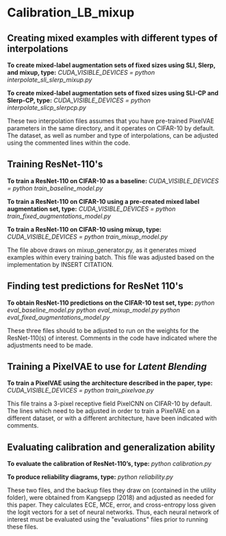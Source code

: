 # Calibration_LB_mixup

## Creating mixed examples with different types of interpolations
**To create mixed-label augmentation sets of fixed sizes using SLI, Slerp, and mixup, type:**
*CUDA_VISIBLE_DEVICES = <devices you wish to use> python interpolate_sli_slerp_mixup.py*

**To create mixed-label augmentation sets of fixed sizes using SLI-CP and Slerp-CP, type:**
*CUDA_VISIBLE_DEVICES = <devices you wish to use> python interpolate_slicp_slerpcp.py*

These two interpolation files assumes that you have pre-trained PixelVAE parameters in the same directory, and it operates on CIFAR-10 by default. The dataset, as well as number and type of interpolations, can be adjusted using the commented lines within the code.

## Training ResNet-110's 

**To train a ResNet-110 on CIFAR-10 as a baseline:**
*CUDA_VISIBLE_DEVICES = <devices you wish to use> python train_baseline_model.py*

**To train a ResNet-110 on CIFAR-10 using a pre-created mixed label augmentation set, type:**
*CUDA_VISIBLE_DEVICES = <devices you wish to use> python train_fixed_augmentations_model.py*

**To train a ResNet-110 on CIFAR-10 using mixup, type:**
*CUDA_VISIBLE_DEVICES = <devices you wish to use> python train_mixup_model.py*

The file above draws on mixup_generator.py, as it generates mixed examples within every training batch. This file was adjusted based on the implementation by INSERT CITATION.

## Finding test predictions for ResNet 110's

**To obtain ResNet-110 predictions on the CIFAR-10 test set, type:**
*python eval_baseline_model.py*
*python eval_mixup_model.py*
*python eval_fixed_augmentations_model.py*

These three files should to be adjusted to run on the weights for the ResNet-110(s) of interest. Comments in the code have indicated where the adjustments need to be made.

## Training a PixelVAE to use for *Latent Blending*
**To train a PixelVAE using the architecture described in the paper, type:**
*CUDA_VISIBLE_DEVICES = <devices you wish to use> python train_pixelvae.py*

This file trains a 3-pixel receptive field PixelCNN on CIFAR-10 by default. The lines which need to be adjusted in order to train a PixelVAE on a different dataset, or with a different architecture, have been indicated with comments.

## Evaluating calibration and generalization ability

**To evaluate the calibration of ResNet-110’s, type:**
*python calibration.py*

**To produce reliability diagrams, type:**
*python reliability.py*

These two files, and the backup files they draw on (contained in the utility folder), were obtained from Kangsepp (2018) and adjusted as needed for this paper. They calculates ECE, MCE, error, and cross-entropy loss given the logit vectors for a set of neural networks. Thus, each neural network of interest must be evaluated using the "evaluations" files prior to running these files.







